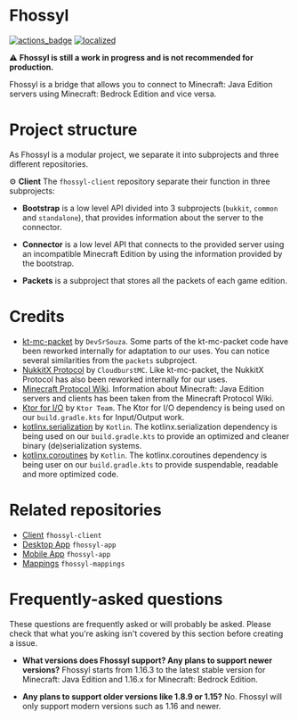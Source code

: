 # Fhossyl

[![actions_badge][]][actions] [![localized][]][translate]

  ⚠️ **Fhossyl is still a work in progress and is not recommended for production.**

Fhossyl is a bridge that allows you to connect to Minecraft: Java Edition servers using 
Minecraft: Bedrock Edition and vice versa.


# Project structure

As Fhossyl is a modular project, we separate it into subprojects and three different repositories.

⚙️ **Client** The `fhossyl-client` repository separate their function in three subprojects:

* **Bootstrap** is a low level API divided into 3 subprojects (`bukkit`, `common` and `standalone`), that provides
  information about the server to the connector.

* **Connector** is a low level API that connects to the provided server using an incompatible Minecraft Edition by using
  the information provided by the bootstrap.

* **Packets** is a subproject that stores all the packets of each game edition.

# Credits

* [kt-mc-packet][ktmcpacket] by `DevSrSouza`. Some parts of the kt-mc-packet code have been reworked internally for
  adaptation to our uses. You can notice several similarities from the
  `packets` subproject.
* [NukkitX Protocol][nukkitxprotocol] by `CloudburstMC`. Like kt-mc-packet, the NukkitX Protocol has also been reworked
  internally for our uses.
* [Minecraft Protocol Wiki][protocol]. Information about Minecraft: Java Edition servers and clients has been taken from
  the Minecraft Protocol Wiki.
* [Ktor for I/O][ktorio] by `Ktor Team`. The Ktor for I/O dependency is being used on our
  `build.gradle.kts` for Input/Output work.
* [kotlinx.serialization][serialization] by `Kotlin`. The kotlinx.serialization dependency is being used on
  our `build.gradle.kts` to provide an optimized and cleaner binary (de)serialization systems.
* [kotlinx.coroutines][coroutines] by `Kotlin`. The kotlinx.coroutines dependency is being user on
  our `build.gradle.kts` to provide suspendable, readable and more optimized code.

# Related repositories

* [Client][client] `fhossyl-client`
* [Desktop App][app] `fhossyl-app`
* [Mobile App][app] `fhossyl-app`
* [Mappings][mappings] `fhossyl-mappings`

# Frequently-asked questions

These questions are frequently asked or will probably be asked. Please check that what you're asking isn't covered by
this section before creating a issue.

* **What versions does Fhossyl support? Any plans to support newer versions?** Fhossyl starts from 1.16.3 to the latest
  stable version for Minecraft: Java Edition and 1.16.x for Minecraft: Bedrock Edition.

* **Any plans to support older versions like 1.8.9 or 1.15?** No. Fhossyl will only support modern versions such as 1.16
  and newer.

[ktorio]: https://ktor.io/

[nukkitxprotocol]: https://github.com/CloudburstMC/Protocol/tree/develop

[serialization]: https://github.com/Kotlin/kotlinx.serialization

[coroutines]: https://github.com/Kotlin/kotlinx.coroutines

[ktmcpacket]: https://github.com/devsrsouza/kt-mc-packet

[protocol]: https://wiki.vg

[client]: https://github.com/fhossyl/fhossyl-client

[app]: https://github.com/fhossyl/fhossyl-app

[mappings]: https://github.com/fhossyl/fhossyl-mappings

[localized]: https://badges.crowdin.net/fhossyl/localized.svg

[translate]: https://crowdin.com/project/fhossyl

[actions]: https://github.com/fhossyl/fhossyl-client/actions

[actions_badge]: https://github.com/fhossyl/fhossyl-client/workflows/Kotlin%20CI%20with%20Gradle/badge.svg
